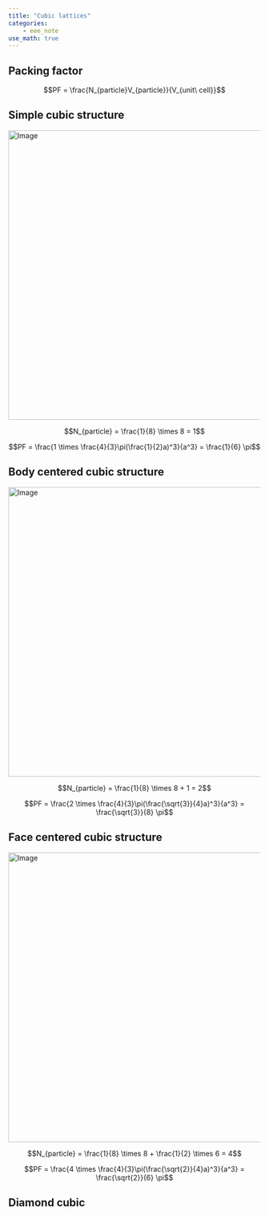 ```yaml
---
title: "Cubic lattices"
categories:
    - eee_note
use_math: true
---
```


## Packing factor

$$PF = \frac{N_{particle}V_{particle}}{V_{unit\ cell}}$$ 

## Simple cubic structure

<img width="613" height="577" alt="Image" src="https://github.com/user-attachments/assets/156f72c5-6f9c-44b5-b3f1-333daebefa8b" />

$$N_{particle} = \frac{1}{8} \times 8 = 1$$

$$PF = \frac{1 \times \frac{4}{3}\pi(\frac{1}{2}a)^3}{a^3} = \frac{1}{6} \pi$$ 

## Body centered cubic structure

<img width="613" height="577" alt="Image" src="https://github.com/user-attachments/assets/156f72c5-6f9c-44b5-b3f1-333daebefa8b" />

$$N_{particle} = \frac{1}{8} \times 8 + 1 = 2$$

$$PF = \frac{2 \times \frac{4}{3}\pi(\frac{\sqrt{3}}{4}a)^3}{a^3} = \frac{\sqrt{3}}{8} \pi$$ 

## Face centered cubic structure

<img width="613" height="577" alt="Image" src="https://github.com/user-attachments/assets/156f72c5-6f9c-44b5-b3f1-333daebefa8b" />

$$N_{particle} = \frac{1}{8} \times 8 + \frac{1}{2} \times 6 = 4$$

$$PF = \frac{4 \times \frac{4}{3}\pi(\frac{\sqrt{2}}{4}a)^3}{a^3} = \frac{\sqrt{2}}{6} \pi$$ 

## Diamond cubic
